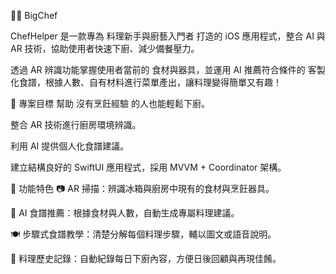 👨‍🍳 BigChef

ChefHelper 是一款專為 料理新手與廚藝入門者 打造的 iOS 應用程式，整合 AI 與 AR 技術，協助使用者快速下廚、減少備餐壓力。

透過 AR 辨識功能掌握使用者當前的 食材與器具，並運用 AI 推薦符合條件的 客製化食譜，根據人數、自有材料進行菜單產出，讓料理變得簡單又有趣！

🎯 專案目標
幫助 沒有烹飪經驗 的人也能輕鬆下廚。

整合 AR 技術進行廚房環境辨識。

利用 AI 提供個人化食譜建議。

建立結構良好的 SwiftUI 應用程式，採用 MVVM + Coordinator 架構。

🧩 功能特色
📷 AR 掃描：辨識冰箱與廚房中現有的食材與烹飪器具。

🧠 AI 食譜推薦：根據食材與人數，自動生成專屬料理建議。

🍽️ 步驟式食譜教學：清楚分解每個料理步驟，輔以圖文或語音說明。

🧾 料理歷史記錄：自動紀錄每日下廚內容，方便日後回顧與再現佳餚。

